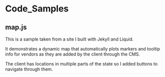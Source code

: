 # Code_Samples

## map.js

This is a sample taken from a site I built with Jekyll and Liquid.

It demonstrates a dynamic map that automatically plots markers and tooltip info for vendors as they are added by the client
through the CMS.

The client has locations in multiple parts of the state so I added buttons to navigate through them.

